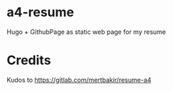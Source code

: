 # a4-resume

Hugo + GithubPage as static web page for my resume

# Credits
Kudos to https://gitlab.com/mertbakir/resume-a4